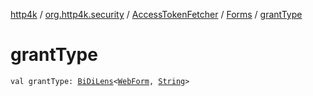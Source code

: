 [http4k](../../../index.md) / [org.http4k.security](../../index.md) / [AccessTokenFetcher](../index.md) / [Forms](index.md) / [grantType](./grant-type.md)

# grantType

`val grantType: `[`BiDiLens`](../../../org.http4k.lens/-bi-di-lens/index.md)`<`[`WebForm`](../../../org.http4k.lens/-web-form/index.md)`, `[`String`](https://kotlinlang.org/api/latest/jvm/stdlib/kotlin/-string/index.html)`>`